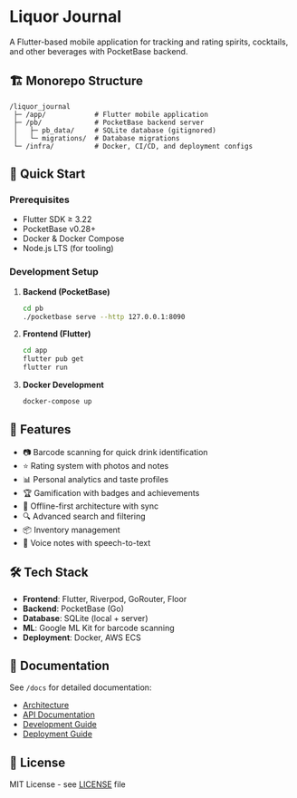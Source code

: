# Liquor Journal

A Flutter-based mobile application for tracking and rating spirits, cocktails, and other beverages with PocketBase backend.

## 🏗️ Monorepo Structure

```
/liquor_journal
 ├─ /app/            # Flutter mobile application
 ├─ /pb/             # PocketBase backend server
 │   ├─ pb_data/     # SQLite database (gitignored)
 │   └─ migrations/  # Database migrations
 └─ /infra/          # Docker, CI/CD, and deployment configs
```

## 🚀 Quick Start

### Prerequisites
- Flutter SDK ≥ 3.22
- PocketBase v0.28+
- Docker & Docker Compose
- Node.js LTS (for tooling)

### Development Setup

1. **Backend (PocketBase)**
   ```bash
   cd pb
   ./pocketbase serve --http 127.0.0.1:8090
   ```

2. **Frontend (Flutter)**
   ```bash
   cd app
   flutter pub get
   flutter run
   ```

3. **Docker Development**
   ```bash
   docker-compose up
   ```

## 📱 Features

- 📷 Barcode scanning for quick drink identification
- ⭐ Rating system with photos and notes
- 📊 Personal analytics and taste profiles
- 🏆 Gamification with badges and achievements
- 💾 Offline-first architecture with sync
- 🔍 Advanced search and filtering
- 📦 Inventory management
- 🎤 Voice notes with speech-to-text

## 🛠️ Tech Stack

- **Frontend**: Flutter, Riverpod, GoRouter, Floor
- **Backend**: PocketBase (Go)
- **Database**: SQLite (local + server)
- **ML**: Google ML Kit for barcode scanning
- **Deployment**: Docker, AWS ECS

## 📖 Documentation

See `/docs` for detailed documentation:
- [Architecture](./docs/architecture.md)
- [API Documentation](./docs/api.md)
- [Development Guide](./docs/development.md)
- [Deployment Guide](./docs/deployment.md)

## 📄 License

MIT License - see [LICENSE](./LICENSE) file